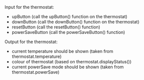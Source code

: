 Input for the thermostat:
- upButton (call the upButton() function on the thermostat)
- downButton (call the downButton() function on the thermostat)
- resetButton (call the resetButton() function)
- powerSaveButton (call the powerSaveButton() function)

Output for the thermostat:
- current temperature should be shown (taken from thermostat.temperature)
- colour of thermostat (based on thermostat.displayStatus())
- current powerSave mode should be shown (taken from thermostat.powerSave) 